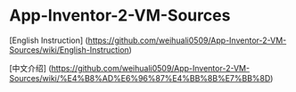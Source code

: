 App-Inventor-2-VM-Sources
=========================

[English Instruction] (https://github.com/weihuali0509/App-Inventor-2-VM-Sources/wiki/English-Instruction)

[中文介绍] (https://github.com/weihuali0509/App-Inventor-2-VM-Sources/wiki/%E4%B8%AD%E6%96%87%E4%BB%8B%E7%BB%8D)
